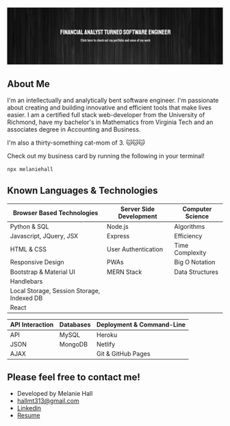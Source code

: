 [![Melanie's GitHub Banner](public/assets/github-banner.PNG)](https://melaniehall-portfolio.netlify.app/)

## About Me

I'm an intellectually and analytically bent software engineer. I'm passionate about creating and building innovative and efficient tools that make lives easier. I am a certified full stack web-developer from the University of Richmond, have my bachelor's in Mathematics from Virginia Tech and an associates degree in Accounting and Business.

I'm also a thirty-something cat-mom of 3.
🐱🐱🐱

Check out my business card by running the following in your terminal!
```bash
npx melaniehall
```

## Known Languages & Technologies

| Browser Based Technologies                 | Server Side Development | Computer Science |
| ------------------------------------------ | ----------------------- | ---------------- |
| Python & SQL                               | Node.js                 | Algorithms       |
| Javascript, JQuery, JSX                    | Express                 | Efficiency       |
| HTML & CSS                                 | User Authentication     | Time Complexity  |
| Responsive Design                          | PWAs                    | Big O Notation   |
| Bootstrap & Material UI                    | MERN Stack              | Data Structures  |
| Handlebars                                 |                         |                  |
| Local Storage, Session Storage, Indexed DB |                         |                  |
| React                                      |                         |                  |

| API Interaction | Databases | Deployment & Command-Line |
| --------------- | --------- | ------------------------- |
| API             | MySQL     | Heroku                    |
| JSON            | MongoDB   | Netlify                   |
| AJAX            |           | Git & GitHub Pages        |

## Please feel free to contact me!

- Developed by Melanie Hall
- hallmt313@gmail.com
- [Linkedin](https://www.linkedin.com/in/hallmelanie)
- [Resume](assets/Melanie(Hall)CrewsResume.pdf)

